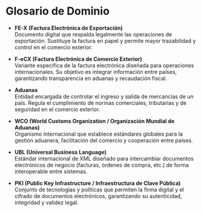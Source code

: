 # Glosario de Dominio

- **FE-X (Factura Electrónica de Exportación)**  
  Documento digital que respalda legalmente las operaciones de exportación. Sustituye la factura en papel y permite mayor trazabilidad y control en el comercio exterior.

- **F-eCX (Factura Electrónica de Comercio Exterior)**  
  Variante específica de la factura electrónica diseñada para operaciones internacionales. Su objetivo es integrar información entre países, garantizando transparencia en aduanas y recaudación fiscal.

- **Aduanas**  
  Entidad encargada de controlar el ingreso y salida de mercancías de un país. Regula el cumplimiento de normas comerciales, tributarias y de seguridad en el comercio exterior.

- **WCO (World Customs Organization / Organización Mundial de Aduanas)**  
  Organismo internacional que establece estándares globales para la gestión aduanera, facilitación del comercio y cooperación entre países.

- **UBL (Universal Business Language)**  
  Estándar internacional de XML diseñado para intercambiar documentos electrónicos de negocio (facturas, órdenes de compra, etc.) de forma interoperable entre sistemas.

- **PKI (Public Key Infrastructure / Infraestructura de Clave Pública)**  
  Conjunto de tecnologías y políticas que permiten la firma digital y el cifrado de documentos electrónicos, garantizando su autenticidad, integridad y validez legal.
